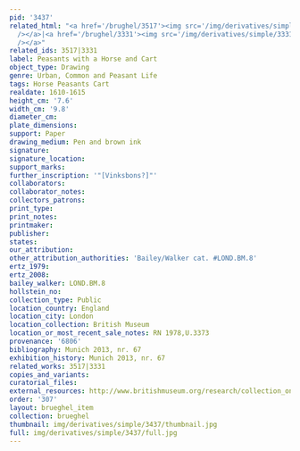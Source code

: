 ```yaml
---
pid: '3437'
related_html: "<a href='/brughel/3517'><img src='/img/derivatives/simple/3517/thumbnail.jpg'
  /></a>|<a href='/brughel/3331'><img src='/img/derivatives/simple/3331/thumbnail.jpg'
  /></a>"
related_ids: 3517|3331
label: Peasants with a Horse and Cart
object_type: Drawing
genre: Urban, Common and Peasant Life
tags: Horse Peasants Cart
realdate: 1610-1615
height_cm: '7.6'
width_cm: '9.8'
diameter_cm: 
plate_dimensions: 
support: Paper
drawing_medium: Pen and brown ink
signature: 
signature_location: 
support_marks: 
further_inscription: '"[Vinksbons?]"'
collaborators: 
collaborator_notes: 
collectors_patrons: 
print_type: 
print_notes: 
printmaker: 
publisher: 
states: 
our_attribution: 
other_attribution_authorities: 'Bailey/Walker cat. #LOND.BM.8'
ertz_1979: 
ertz_2008: 
bailey_walker: LOND.BM.8
hollstein_no: 
collection_type: Public
location_country: England
location_city: London
location_collection: British Museum
location_or_most_recent_sale_notes: RN 1978,U.3373
provenance: '6806'
bibliography: Munich 2013, nr. 67
exhibition_history: Munich 2013, nr. 67
related_works: 3517|3331
copies_and_variants: 
curatorial_files: 
external_resources: http://www.britishmuseum.org/research/collection_online/collection_object_details.aspx?objectId=712291&partId=1&searchText=1978%2CU.3373&page=1
order: '307'
layout: brueghel_item
collection: brueghel
thumbnail: img/derivatives/simple/3437/thumbnail.jpg
full: img/derivatives/simple/3437/full.jpg
---
```

